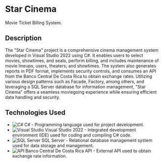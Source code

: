 # Star Cinema

Movie Ticket Billing System.

## Description

The "Star Cinema" project is a comprehensive cinema management system developed in Visual Studio 2022 using C#. It enables users to select movies, showtimes, and seats, perform billing, and includes maintenance of movie lineups, users, theaters, and showtimes. The system also generates reports in PDF format, implements security controls, and consumes an API from the Banco Central De Costa Rica to obtain exchange rates. Utilizing various design patterns such as Facade, Factory, among others, and leveraging a SQL Server database for information management, "Star Cinema" offers a seamless moviegoing experience while ensuring efficient data handling and security.

## Technologies Used

- ![C#](https://img.shields.io/badge/-C%23-239120?style=flat-square&logo=c-sharp&logoColor=white) C# - Programming language used for project development.
- ![Visual Studio](https://img.shields.io/badge/-Visual%20Studio-5C2D91?style=flat-square&logo=visual-studio&logoColor=white) Visual Studio 2022 - Integrated development environment (IDE) used for coding and compiling C# code.
- ![SQL Server](https://img.shields.io/badge/-SQL%20Server-CC2927?style=flat-square&logo=microsoft-sql-server&logoColor=white) SQL Server - Relational database management system used for data storage and management.
- ![API](https://img.shields.io/badge/-API-005571?style=flat-square&logo=api&logoColor=white) Banco Central De Costa Rica API - External API used to obtain exchange rate information.

